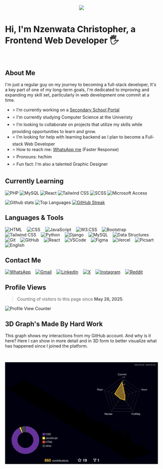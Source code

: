 <h1 align="center">
    <img src="https://readme-typing-svg.demolab.com/?lines=Hello,+I'm+Nzenwata+Christopher;A+Web+Developer+and+Graphic+Designer;Always+learning+new+things+and+developing+my+skills&center=true&width=500&height=50">
</h1>

# Hi, I'm Nzenwata Christopher, a Frontend Web Developer 🖐 
<br>

## About Me
I'm just a regular guy on my journey to becoming a full-stack developer, It's a key part of one of my long-term goals, I'm dedicated to improving and expanding my skill set, particularly in web development one commit at a time.

- ⭐ I’m currently working on a <a href="https://e-school-red.vercel.app/" target="_blank">Secondary School Portal</a>
- ⭐ I'm currently studying Computer Science at the Univeristy
- ⭐ I’m looking to collaborate on projects that utilize my skills while providing opportunities to learn and grow.
- ⭐ I’m looking for help with learning backend as I plan to become a Full-stack Web Developer
- ⭐ How to reach me: [WhatsApp me](https://wa.me/2348141207888) (Faster Response)
- ⭐ Pronouns: he/him
- ⭐ Fun fact: I'm also a talented Graphic Designer

## Currently Learning

![PHP](https://img.shields.io/badge/-PHP-777bb4?logo=php&logoColor=white&style=for-the-badge)
![MySQL](https://img.shields.io/badge/-MySQL-4479a1?logo=mysql&logoColor=white&style=for-the-badge)
![React](https://img.shields.io/badge/-React-61dafb?logo=react&logoColor=black&style=for-the-badge)
![Tailwind CSS](https://img.shields.io/badge/-Tailwind%20CSS-38b2ac?logo=tailwind-css&logoColor=white&style=for-the-badge)
![SCSS](https://img.shields.io/badge/-SCSS-cc6699?logo=sass&logoColor=white&style=for-the-badge)
![Microsoft Access](https://img.shields.io/badge/-Microsoft%20Access-A4373A?logo=microsoft-access&logoColor=white&style=for-the-badge)

![Github stats](https://github-readme-stats.vercel.app/api?username=Chris-Error-404&count_private=true&show_icons=true&theme=algolia) 
![Top Languages](https://github-readme-stats.vercel.app/api/top-langs/?username=CHRIS-ERROR-404&show_icons=true&theme=algolia)
[![GitHub Streak](https://github-readme-streak-stats-omega-swart.vercel.app?user=Chris-Error-404&theme=algolia)](https://git.io/streak-stats) 

## Languages & Tools

<p>
  <img src="https://img.shields.io/badge/-HTML-e34f26?logo=html5&logoColor=fff" alt="HTML" />&nbsp;&nbsp;&nbsp;
  <img src="https://img.shields.io/badge/-CSS-1572b6?logo=css3&logoColor=fff" alt="CSS" />&nbsp;&nbsp;&nbsp;
  <img src="https://img.shields.io/badge/-JavaScript-f7df1e?logo=javascript&logoColor=000" alt="JavaScript" />&nbsp;&nbsp;&nbsp;
  <img src="https://img.shields.io/badge/-W3.CSS-4caf50?logo=w3c&logoColor=fff" alt="W3.CSS" />&nbsp;&nbsp;&nbsp;
  <img src="https://img.shields.io/badge/-Bootstrap-7952b3?logo=bootstrap&logoColor=fff" alt="Bootstrap" />&nbsp;&nbsp;&nbsp;
  <img src="https://img.shields.io/badge/-Tailwind%20CSS-38B2AC?logo=tailwindcss&logoColor=fff" alt="Tailwind CSS" />&nbsp;&nbsp;&nbsp;
  <img src="https://img.shields.io/badge/-Python-3776ab?logo=python&logoColor=fff" alt="Python" />&nbsp;&nbsp;&nbsp;
  <img src="https://img.shields.io/badge/-Django-092e20?logo=django&logoColor=fff" alt="Django" />&nbsp;&nbsp;&nbsp;
  <img src="https://img.shields.io/badge/-MySQL-4479a1?logo=mysql&logoColor=fff" alt="MySQL" />&nbsp;&nbsp;&nbsp;
  <img src="https://img.shields.io/badge/-Data%20Structures-007396?logo=databricks&logoColor=fff" alt="Data Structures" />&nbsp;&nbsp;&nbsp;
  <img src="https://img.shields.io/badge/-Git-f05032?logo=git&logoColor=fff" alt="Git" />&nbsp;&nbsp;&nbsp;
  <img src="https://img.shields.io/badge/-GitHub-181717?logo=github&logoColor=fff" alt="GitHub" />&nbsp;&nbsp;&nbsp;
  <img src="https://img.shields.io/badge/-React-61dafb?logo=react&logoColor=000" alt="React" />&nbsp;&nbsp;&nbsp;
  <img src="https://img.shields.io/badge/-VSCode-007acc?logo=visual-studio-code&logoColor=fff" alt="VSCode" />&nbsp;&nbsp;&nbsp;
  <img src="https://img.shields.io/badge/-Figma-f24e1e?logo=figma&logoColor=fff" alt="Figma" />&nbsp;&nbsp;&nbsp;
  <img src="https://img.shields.io/badge/-Vercel-000?logo=vercel&logoColor=fff" alt="Vercel" />&nbsp;&nbsp;&nbsp;
  <img src="https://img.shields.io/badge/-Picsart-9b4dca?logo=picsart&logoColor=fff&style=for-the-badge" alt="Picsart" />&nbsp;&nbsp;&nbsp;
  <img src="https://img.shields.io/badge/-English-007396?logo=language&logoColor=fff" alt="English" />
</p>

## Contact Me

<p>
  <a href="https://wa.me/2348141207888"><img src="https://img.shields.io/badge/WhatsApp-25D366?logo=whatsapp&logoColor=white&style=for-the-badge" alt="WhatsApp" /></a>&nbsp;&nbsp;&nbsp;
  <a href="mailto:nzenwatachristopher186@gmail.com"><img src="https://img.shields.io/badge/Gmail-D14836?logo=gmail&logoColor=white&style=for-the-badge" alt="Gmail" /></a>&nbsp;&nbsp;&nbsp;
  <a href="https://www.linkedin.com/in/christopher-nzenwata-b52807334/"><img src="https://img.shields.io/badge/LinkedIn-0A66C2?logo=linkedin&logoColor=white&style=for-the-badge" alt="LinkedIn" /></a>&nbsp;&nbsp;&nbsp;
  <a href="https://x.com/Chris_Error_404"><img src="https://img.shields.io/badge/X-000?logo=x&logoColor=white&style=for-the-badge" alt="X" /></a>&nbsp;&nbsp;&nbsp;
  <a href="https://www.instagram.com/typicaldeveloper"><img src="https://img.shields.io/badge/Instagram-E4405F?logo=instagram&logoColor=white&style=for-the-badge" alt="Instagram" /></a>&nbsp;&nbsp;&nbsp;
  <a href="https://www.reddit.com/user/your-reddit-handle"><img src="https://img.shields.io/badge/Reddit-FF4500?logo=reddit&logoColor=white&style=for-the-badge" alt="Reddit" /></a>
</p>

## Profile Views

> Counting of visitors to this page since **May 26, 2025**.

<p align="left">
  <img src="https://count.getloli.com/get/@Chris-Error-404.github.readme" alt="Profile View Counter" />
</p>

## 3D Graph's Made By Hard Work

This graph shows my interactions from my GitHub account. And why is it here? Here I can show in more detail and in 3D form to better visualize what has happened since I joined the platform.

<br>

![](./profile-3d-contrib/profile-night-rainbow.svg)
